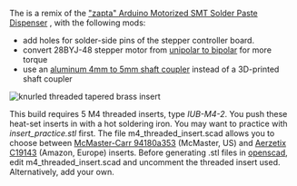 
The is a remix of the ["zapta" Arduino Motorized SMT Solder Paste Dispenser](https://www.thingiverse.com/thing:1119914) , with the following mods:

- add holes for solder-side pins of the stepper controller board.
- convert 28BYJ-48 stepper motor from [unipolar to bipolar](http://www.jangeox.be/2013/10/change-unipolar-28byj-48-to-bipolar.html) for more torque
- use an [aluminum 4mm to 5mm shaft coupler](https://www.google.com/search?&q=%2B%22D19*L25%22+Shaft+Coupling+Aluminium+flexible+%2B%224x5%22+aliexpress) instead of a 3D-printed shaft coupler

![knurled threaded tapered brass insert](https://github.com/koendv/paste_dispenser/raw/master/openscad/inserts.jpg)

This build requires 5 M4 threaded inserts, type *IUB-M4-2*. You push these heat-set inserts in with a hot soldering iron. You may want to practice with *insert_practice.stl* first.
The file m4_threaded_insert.scad allows you to choose between [McMaster-Carr 94180a353](https://www.mcmaster.com/94180a353) (McMaster, US) and [Aerzetix C19143](https://www.amazon.co.uk/dp/B075XHV3GH/) (Amazon, Europe) inserts. Before generating .stl files in [openscad](http://www.openscad.org), edit m4_threaded_insert.scad and uncomment the threaded insert used. Alternatively, add your own.



